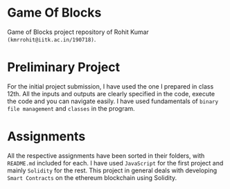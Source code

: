 # Game Of Blocks
Game of Blocks project repository of Rohit Kumar ``(kmrrohit@iitk.ac.in/190718)``.

# Preliminary Project 

For the initial project submission, I have used the one I prepared in class 12th. All the inputs and outputs are clearly specified in the code, execute the code and you can navigate easily. I have used fundamentals of ``binary file management`` and ``classes`` in the program. 

# Assignments

All the respective assignments have been sorted in their folders, with ``README.md`` included for each. I have used ``JavaScript`` for the first project and mainly ``Solidity`` for the rest. This project in general deals with developing ``Smart Contracts`` on the ethereum blockchain using Solidity.
